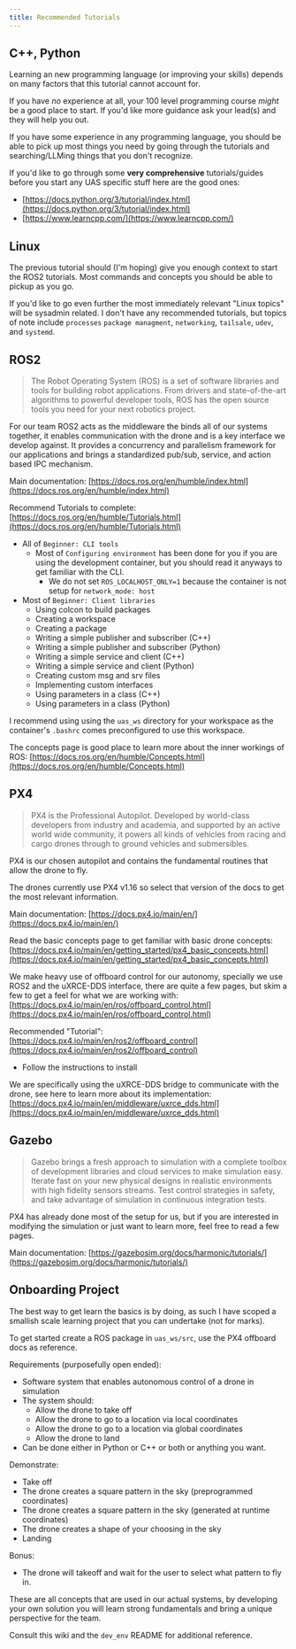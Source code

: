 ```yaml
---
title: Recommended Tutorials
---
```



## C++, Python

Learning an new programming language (or improving your skills) depends on many factors that this tutorial cannot account for.

If you have *no* experience at all, your 100 level programming course *might* be a good place to start. If you'd like more guidance ask your lead(s) and they will help you out.

If you have some experience in any programming language, you should be able to pick up most things you need by going through the tutorials and searching/LLMing things that you don't recognize.

If you'd like to go through some **very comprehensive** tutorials/guides before you start any UAS specific stuff here are the good ones:

- [https://docs.python.org/3/tutorial/index.html](https://docs.python.org/3/tutorial/index.html)
- [https://www.learncpp.com/](https://www.learncpp.com/)

## Linux

The previous tutorial should (I'm hoping) give you enough context to start the ROS2 tutorials. Most commands and concepts you should be able to pickup as you go.

If you'd like to go even further the most immediately relevant "Linux topics" will be sysadmin related. I don't have any recommended tutorials, but topics of note include `processes` `package managment`, `networking`, `tailsale`, `udev`, and `systemd`.

## ROS2

> The Robot Operating System (ROS) is a set of software libraries and tools for building robot applications. From drivers and state-of-the-art algorithms to powerful developer tools, ROS has the open source tools you need for your next robotics project.

For our team ROS2 acts as the middleware the binds all of our systems together, it enables communication with the drone and is a key interface we develop against. It provides a concurrency and parallelism framework for our applications and brings a standardized pub/sub, service, and action based IPC mechanism.

Main documentation: [https://docs.ros.org/en/humble/index.html](https://docs.ros.org/en/humble/index.html)

Recommend Tutorials to complete: [https://docs.ros.org/en/humble/Tutorials.html](https://docs.ros.org/en/humble/Tutorials.html)

- All of `Beginner: CLI tools`
    - Most of `Configuring environment` has been done for you if you are using the development container, but you should read it anyways to get familiar with the CLI.
        - We do not set `ROS_LOCALHOST_ONLY=1` because the container is not setup for `network_mode: host`
- Most of `Beginner: Client libraries`
    - Using colcon to build packages
    - Creating a workspace
    - Creating a package
    - Writing a simple publisher and subscriber (C++)
    - Writing a simple publisher and subscriber (Python)
    - Writing a simple service and client (C++)
    - Writing a simple service and client (Python)
    - Creating custom msg and srv files
    - Implementing custom interfaces
    - Using parameters in a class (C++)
    - Using parameters in a class (Python)

I recommend using using the `uas_ws` directory for your workspace as the container's `.bashrc` comes preconfigured to use this workspace.

The concepts page is good place to learn more about the inner workings of ROS: [https://docs.ros.org/en/humble/Concepts.html](https://docs.ros.org/en/humble/Concepts.html)

## PX4

> PX4 is the Professional Autopilot. Developed by world-class developers from industry and academia, and supported by an active world wide community, it powers all kinds of vehicles from racing and cargo drones through to ground vehicles and submersibles.

PX4 is our chosen autopilot and contains the fundamental routines that allow the drone to fly.

The drones currently use PX4 v1.16 so select that version of the docs to get the most relevant information.

Main documentation: [https://docs.px4.io/main/en/](https://docs.px4.io/main/en/)

Read the basic concepts page to get familiar with basic drone concepts: [https://docs.px4.io/main/en/getting_started/px4_basic_concepts.html](https://docs.px4.io/main/en/getting_started/px4_basic_concepts.html)

We make heavy use of offboard control for our autonomy, specially we use ROS2 and the uXRCE-DDS interface, there are quite a few pages, but skim a few to get a feel for what we are working with: [https://docs.px4.io/main/en/ros/offboard_control.html](https://docs.px4.io/main/en/ros/offboard_control.html)

Recommended "Tutorial": [https://docs.px4.io/main/en/ros2/offboard_control](https://docs.px4.io/main/en/ros2/offboard_control)

- Follow the instructions to install

We are specifically using the uXRCE-DDS bridge to communicate with the drone, see here to learn more about its implementation: [https://docs.px4.io/main/en/middleware/uxrce_dds.html](https://docs.px4.io/main/en/middleware/uxrce_dds.html)

## Gazebo

> Gazebo brings a fresh approach to simulation with a complete toolbox of development libraries and cloud services to make simulation easy. Iterate fast on your new physical designs in realistic environments with high fidelity sensors streams. Test control strategies in safety, and take advantage of simulation in continuous integration tests.

PX4 has already done most of the setup for us, but if you are interested in modifying the simulation or just want to learn more, feel free to read a few pages.

Main documentation: [https://gazebosim.org/docs/harmonic/tutorials/](https://gazebosim.org/docs/harmonic/tutorials/)

## Onboarding Project

The best way to get learn the basics is by doing, as such I have scoped a smallish scale learning project that you can undertake (not for marks).

To get started create a ROS package in `uas_ws/src`, use the PX4 offboard docs as reference.

Requirements (purposefully open ended):

- Software system that enables autonomous control of a drone in simulation
- The system should:
  - Allow the drone to take off
  - Allow the drone to go to a location via local coordinates
  - Allow the drone to go to a location via global coordinates
  - Allow the drone to land
- Can be done either in Python or C++ or both or anything you want.

Demonstrate:

- Take off
- The drone creates a square pattern in the sky (preprogrammed coordinates)
- The drone creates a square pattern in the sky (generated at runtime coordinates)
- The drone creates a shape of your choosing in the sky
- Landing

Bonus:

- The drone will takeoff and wait for the user to select what pattern to fly in.

These are all concepts that are used in our actual systems, by developing your own solution you will learn strong fundamentals and bring a unique perspective for the team.

Consult this wiki and the `dev_env` README for additional reference.

